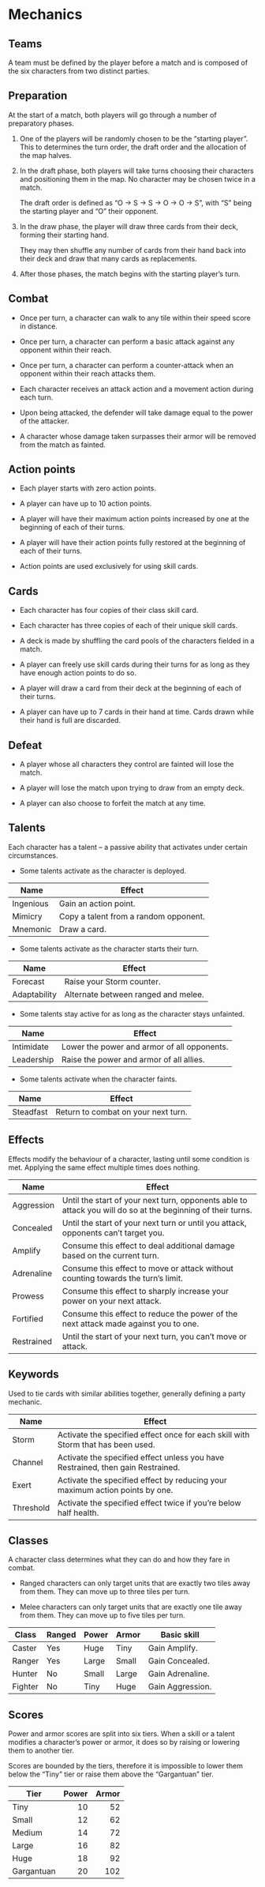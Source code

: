# Mechanics

## Teams

A team must be defined by the player before a match and is composed of
the six characters from two distinct parties.

## Preparation

At the start of a match, both players will go through a number of
preparatory phases.

1.  One of the players will be randomly chosen to be the “starting
    player”. This to determines the turn order, the draft order and the
    allocation of the map halves.

2.  In the draft phase, both players will take turns choosing their
    characters and positioning them in the map. No character may be
    chosen twice in a match.
    
    The draft order is defined as “O → S → S → O → O → S”, with “S”
    being the starting player and “O” their opponent.

3.  In the draw phase, the player will draw three cards from their deck,
    forming their starting hand.
    
    They may then shuffle any number of cards from their hand back into
    their deck and draw that many cards as replacements.

4.  After those phases, the match begins with the starting player’s
    turn.

## Combat

  - Once per turn, a character can walk to any tile within their speed
    score in distance.

  - Once per turn, a character can perform a basic attack against any
    opponent within their reach.

  - Once per turn, a character can perform a counter-attack when an
    opponent within their reach attacks them.

  - Each character receives an attack action and a movement action
    during each turn.

  - Upon being attacked, the defender will take damage equal to the
    power of the attacker.

  - A character whose damage taken surpasses their armor will be removed
    from the match as fainted.

## Action points

  - Each player starts with zero action points.

  - A player can have up to 10 action points.

  - A player will have their maximum action points increased by one at
    the beginning of each of their turns.

  - A player will have their action points fully restored at the
    beginning of each of their turns.

  - Action points are used exclusively for using skill cards.

## Cards

  - Each character has four copies of their class skill card.

  - Each character has three copies of each of their unique skill cards.

  - A deck is made by shuffling the card pools of the characters fielded
    in a match.

  - A player can freely use skill cards during their turns for as long
    as they have enough action points to do so.

  - A player will draw a card from their deck at the beginning of each
    of their turns.

  - A player can have up to 7 cards in their hand at time. Cards drawn
    while their hand is full are discarded.

## Defeat

  - A player whose all characters they control are fainted will lose the
    match.

  - A player will lose the match upon trying to draw from an empty deck.

  - A player can also choose to forfeit the match at any time.

## Talents

Each character has a talent – a passive ability that activates under
certain circumstances.

  - Some talents activate as the character is deployed.

| Name      | Effect                                |
| --------- | ------------------------------------- |
| Ingenious | Gain an action point.                 |
| Mimicry   | Copy a talent from a random opponent. |
| Mnemonic  | Draw a card.                          |

  - Some talents activate as the character starts their turn.

| Name         | Effect                              |
| ------------ | ----------------------------------- |
| Forecast     | Raise your Storm counter.           |
| Adaptability | Alternate between ranged and melee. |

  - Some talents stay active for as long as the character stays
    unfainted.

| Name       | Effect                                      |
| ---------- | ------------------------------------------- |
| Intimidate | Lower the power and armor of all opponents. |
| Leadership | Raise the power and armor of all allies.    |

  - Some talents activate when the character faints.

| Name      | Effect                              |
| --------- | ----------------------------------- |
| Steadfast | Return to combat on your next turn. |

## Effects

Effects modify the behaviour of a character, lasting until some
condition is met. Applying the same effect multiple times does nothing.

| Name       | Effect                                                                                                      |
| ---------- | ----------------------------------------------------------------------------------------------------------- |
| Aggression | Until the start of your next turn, opponents able to attack you will do so at the beginning of their turns. |
| Concealed  | Until the start of your next turn or until you attack, opponents can’t target you.                          |
| Amplify    | Consume this effect to deal additional damage based on the current turn.                                    |
| Adrenaline | Consume this effect to move or attack without counting towards the turn’s limit.                            |
| Prowess    | Consume this effect to sharply increase your power on your next attack.                                     |
| Fortified  | Consume this effect to reduce the power of the next attack made against you to one.                         |
| Restrained | Until the start of your next turn, you can’t move or attack.                                                |

## Keywords

Used to tie cards with similar abilities together, generally defining a
party mechanic.

| Name      | Effect                                                                           |
| --------- | -------------------------------------------------------------------------------- |
| Storm     | Activate the specified effect once for each skill with Storm that has been used. |
| Channel   | Activate the specified effect unless you have Restrained, then gain Restrained.  |
| Exert     | Activate the specified effect by reducing your maximum action points by one.     |
| Threshold | Activate the specified effect twice if you’re below half health.                 |

## Classes

A character class determines what they can do and how they fare in
combat.

  - Ranged characters can only target units that are exactly two tiles
    away from them. They can move up to three tiles per turn.

  - Melee characters can only target units that are exactly one tile
    away from them. They can move up to five tiles per turn.

| Class   | Ranged | Power | Armor | Basic skill      |
| ------- | ------ | ----- | ----- | ---------------- |
| Caster  | Yes    | Huge  | Tiny  | Gain Amplify.    |
| Ranger  | Yes    | Large | Small | Gain Concealed.  |
| Hunter  | No     | Small | Large | Gain Adrenaline. |
| Fighter | No     | Tiny  | Huge  | Gain Aggression. |

## Scores

Power and armor scores are split into six tiers. When a skill or a
talent modifies a character’s power or armor, it does so by raising or
lowering them to another tier.

Scores are bounded by the tiers, therefore it is impossible to lower
them below the “Tiny” tier or raise them above the “Gargantuan” tier.

| Tier       | Power | Armor |
| ---------- | ----: | ----: |
| Tiny       |    10 |    52 |
| Small      |    12 |    62 |
| Medium     |    14 |    72 |
| Large      |    16 |    82 |
| Huge       |    18 |    92 |
| Gargantuan |    20 |   102 |
